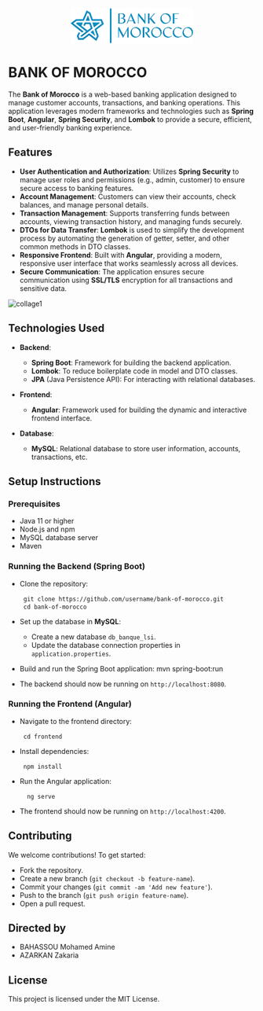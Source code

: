 <div align="center">
  <img src="./frontend/public/logo.png" width="250" />
</div>

# BANK OF MOROCCO 
The **Bank of Morocco** is a web-based banking application designed to manage customer accounts, transactions, and banking operations. This application leverages modern frameworks and technologies such as **Spring Boot**, **Angular**, **Spring Security**, and **Lombok** to provide a secure, efficient, and user-friendly banking experience.

## Features

- **User Authentication and Authorization**: Utilizes **Spring Security** to manage user roles and permissions (e.g., admin, customer) to ensure secure access to banking features.
- **Account Management**: Customers can view their accounts, check balances, and manage personal details.
- **Transaction Management**: Supports transferring funds between accounts, viewing transaction history, and managing funds securely.
- **DTOs for Data Transfer**: **Lombok** is used to simplify the development process by automating the generation of getter, setter, and other common methods in DTO classes.
- **Responsive Frontend**: Built with **Angular**, providing a modern, responsive user interface that works seamlessly across all devices.
- **Secure Communication**: The application ensures secure communication using **SSL/TLS** encryption for all transactions and sensitive data.

![collage1](https://github.com/user-attachments/assets/c9b52a67-e225-424a-9d6a-fb6d371bf4b3)

## Technologies Used

- **Backend**: 
  - **Spring Boot**: Framework for building the backend application.
  - **Lombok**: To reduce boilerplate code in model and DTO classes.
  - **JPA** (Java Persistence API): For interacting with relational databases.
  
- **Frontend**:
  - **Angular**: Framework used for building the dynamic and interactive frontend interface.

- **Database**:
  - **MySQL**: Relational database to store user information, accounts, transactions, etc.

  
## Setup Instructions

### Prerequisites

- Java 11 or higher
- Node.js and npm
- MySQL database server
- Maven

### Running the Backend (Spring Boot)

- Clone the repository:
  ```
   git clone https://github.com/username/bank-of-morocco.git
   cd bank-of-morocco
  ```
- Set up the database in **MySQL**:
   - Create a new database `db_banque_lsi`.
   - Update the database connection properties in `application.properties`.

- Build and run the Spring Boot application:
   mvn spring-boot:run

- The backend should now be running on `http://localhost:8080`.

### Running the Frontend (Angular)

- Navigate to the frontend directory:
  ```
   cd frontend
  ```

- Install dependencies:
  ```
   npm install
  ```
- Run the Angular application:
  ```
    ng serve
  ```
- The frontend should now be running on `http://localhost:4200`.

## Contributing

We welcome contributions! To get started:

- Fork the repository.
- Create a new branch (`git checkout -b feature-name`).
- Commit your changes (`git commit -am 'Add new feature'`).
- Push to the branch (`git push origin feature-name`).
- Open a pull request.

## Directed by 
- BAHASSOU Mohamed Amine
- AZARKAN Zakaria

## License

This project is licensed under the MIT License.
